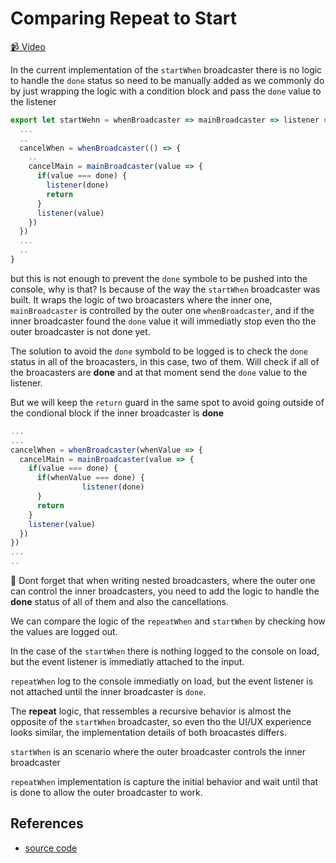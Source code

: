 # Comparing Repeat to Start

[📹 Video](https://egghead.io/lessons/egghead-comparing-repeat-to-start)

In the current implementation of the `startWhen` broadcaster there is no logic to handle the `done` status so need to be manually added as we commonly do by just wrapping the logic with a condition block and pass the `done` value to the listener

```javascript
export let startWehn = whenBroadcaster => mainBroadcaster => listener => {
  ...
  ..
  cancelWhen = whenBroadcaster(() => {
    ..
    cancelMain = mainBroadcaster(value => {
      if(value === done) {
        listener(done)
        return
      }
      listener(value)
    })
  })
  ...
  ..
}
```

but this is not enough to prevent the `done` symbole to be pushed into the console, why is that? Is because of the way the `startWhen` broadcaster was built. It wraps the logic of two broacasters where the inner one, `mainBroadcaster` is controlled by the outer one `whenBroadcaster`, and if the inner broadcaster found the `done` value it will immediatly stop even tho the outer broadcaster is not done yet.

The solution to avoid the `done` symbold to be logged is to check the `done` status in all of the broacasters, in this case, two of them. Will check if all of the broacasters are **done** and at that moment send the `done` value to the listener.

But we will keep the `return` guard in the same spot to avoid going outside of the condional block if the inner broadcaster is **done**

```javascript
...
...
cancelWhen = whenBroadcaster(whenValue => {
  cancelMain = mainBroadcaster(value => {
    if(value === done) {
      if(whenValue === done) {
				listener(done)
      }
      return
    }
    listener(value)
  })
})
...
..
```

🔑 Dont forget that when writing nested broadcasters, where the outer one can control the inner broadcasters, you need to add the logic to handle the **done** status of all of them and also the cancellations.

We can compare the logic of the `repeatWhen` and `startWhen` by checking how the values are logged out.

In the case of the `startWhen` there is nothing logged to the console on load, but the event listener is immediatly attached to the input.

`repeatWhen` log to the console immediatly on load, but the event listener is not attached until the inner broadcaster is `done`.

The **repeat** logic, that ressembles a recursive behavior is almost the opposite of the `startWhen` broadcaster, so even tho the UI/UX experience looks similar, the implementation details of both broacastes differs.

`startWhen` is an scenario where the outer broadcaster controls the inner broadcaster

`repeatWhen` implementation is capture the initial behavior and wait until that is done to allow the outer broadcaster to work.

## References

- [source code](https://github.com/johnlindquist/crafting-functions/blob/repeat-when-vs-start-when/src/index.js)
